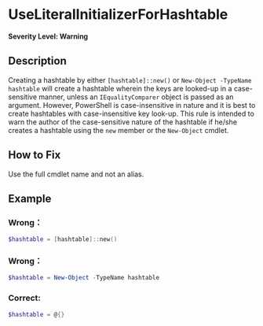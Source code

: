 # UseLiteralInitializerForHashtable
**Severity Level: Warning**

## Description
Creating a hashtable by either `[hashtable]::new()` or `New-Object -TypeName hashtable` will create a hashtable wherein the keys are looked-up in a case-sensitive manner, unless an `IEqualityComparer` object is passed as an argument. However, PowerShell is case-insensitive in nature and it is best to create hashtables with case-insensitive key look-up. This rule is intended to warn the author of the case-sensitive nature of the hashtable if he/she creates a hashtable using the `new` member or the `New-Object` cmdlet.

## How to Fix
Use the full cmdlet name and not an alias.

## Example
### Wrong：
``` PowerShell
$hashtable = [hashtable]::new()
```

### Wrong：
``` PowerShell
$hashtable = New-Object -TypeName hashtable
```

### Correct:
``` PowerShell
$hashtable = @{}
```
